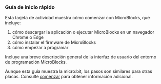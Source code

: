 ### Guía de inicio rápido

Esta tarjeta de actividad muestra cómo comenzar con MicroBlocks, que incluye:

1. cómo descargar la aplicación o ejecutar MicroBlocks en un navegador Chrome o Edge
2. cómo instalar el firmware de MicroBlocks
3. cómo empezar a programar

Incluye una breve descripción general de la interfaz de usuario del entorno de programación MicroBlocks.

Aunque esta guía muestra la micro:bit, los pasos son similares para otras placas.
Consulte [comenzar](http://microblocks.fun/get-started) para obtener información adicional.
